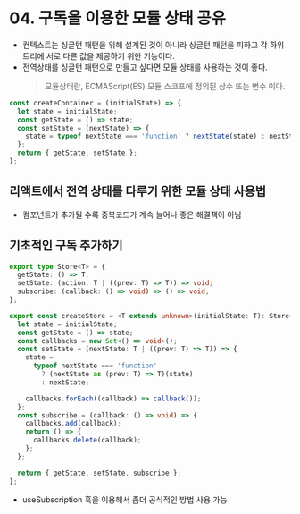 # 04. 구독을 이용한 모듈 상태 공유

- 컨텍스트는 싱글턴 패턴을 위해 설계된 것이 아니라 싱글턴 패턴을 피하고 각 하위 트리에 서로 다른 값을 제공하기 위한 기능이다.
- 전역상태를 싱글턴 패턴으로 만들고 싶다면 모듈 상태를 사용하는 것이 좋다.
  > 모듈상태란, ECMAScript(ES) 모듈 스코프에 정의된 상수 또는 변수 이다.

```typescript
const createContainer = (initialState) => {
  let state = initialState;
  const getState = () => state;
  const setState = (nextState) => {
    state = typeof nextState === 'function' ? nextState(state) : nextState;
  };
  return { getState, setState };
};
```

## 리액트에서 전역 상태를 다루기 위한 모듈 상태 사용법

- 컴포넌트가 추가될 수록 중복코드가 계속 늘어나 좋은 해결책이 아님

## 기초적인 구독 추가하기

```typescript
export type Store<T> = {
  getState: () => T;
  setState: (action: T | ((prev: T) => T)) => void;
  subscribe: (callback: () => void) => () => void;
};

export const createStore = <T extends unknown>(initialState: T): Store<T> => {
  let state = initialState;
  const getState = () => state;
  const callbacks = new Set<() => void>();
  const setState = (nextState: T | ((prev: T) => T)) => {
    state =
      typeof nextState === 'function'
        ? (nextState as (prev: T) => T)(state)
        : nextState;

    callbacks.forEach((callback) => callback());
  };
  const subscribe = (callback: () => void) => {
    callbacks.add(callback);
    return () => {
      callbacks.delete(callback);
    };
  };

  return { getState, setState, subscribe };
};
```

- useSubscription 훅을 이용해서 좀더 공식적인 방법 사용 가능
